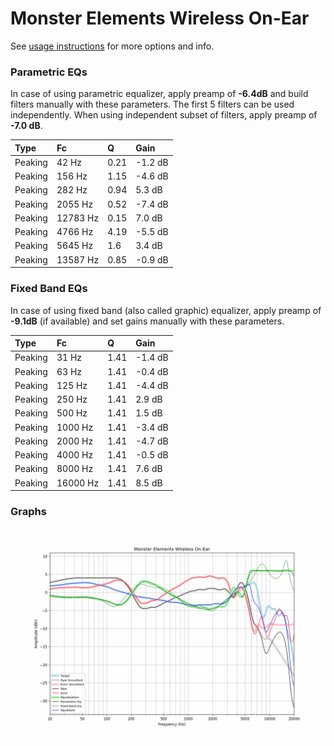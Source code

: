 # Monster Elements Wireless On-Ear
See [usage instructions](https://github.com/jaakkopasanen/AutoEq#usage) for more options and info.

### Parametric EQs
In case of using parametric equalizer, apply preamp of **-6.4dB** and build filters manually
with these parameters. The first 5 filters can be used independently.
When using independent subset of filters, apply preamp of **-7.0 dB**.

| Type    | Fc       |    Q | Gain    |
|:--------|:---------|:-----|:--------|
| Peaking | 42 Hz    | 0.21 | -1.2 dB |
| Peaking | 156 Hz   | 1.15 | -4.6 dB |
| Peaking | 282 Hz   | 0.94 | 5.3 dB  |
| Peaking | 2055 Hz  | 0.52 | -7.4 dB |
| Peaking | 12783 Hz | 0.15 | 7.0 dB  |
| Peaking | 4766 Hz  | 4.19 | -5.5 dB |
| Peaking | 5645 Hz  | 1.6  | 3.4 dB  |
| Peaking | 13587 Hz | 0.85 | -0.9 dB |

### Fixed Band EQs
In case of using fixed band (also called graphic) equalizer, apply preamp of **-9.1dB**
(if available) and set gains manually with these parameters.

| Type    | Fc       |    Q | Gain    |
|:--------|:---------|:-----|:--------|
| Peaking | 31 Hz    | 1.41 | -1.4 dB |
| Peaking | 63 Hz    | 1.41 | -0.4 dB |
| Peaking | 125 Hz   | 1.41 | -4.4 dB |
| Peaking | 250 Hz   | 1.41 | 2.9 dB  |
| Peaking | 500 Hz   | 1.41 | 1.5 dB  |
| Peaking | 1000 Hz  | 1.41 | -3.4 dB |
| Peaking | 2000 Hz  | 1.41 | -4.7 dB |
| Peaking | 4000 Hz  | 1.41 | -0.5 dB |
| Peaking | 8000 Hz  | 1.41 | 7.6 dB  |
| Peaking | 16000 Hz | 1.41 | 8.5 dB  |

### Graphs
![](./Monster%20Elements%20Wireless%20On-Ear.png)